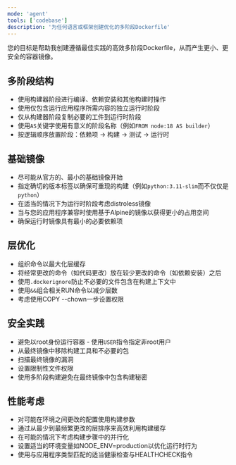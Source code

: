 ```yaml
---
mode: 'agent'
tools: ['codebase']
description: '为任何语言或框架创建优化的多阶段Dockerfile'
---
```


您的目标是帮助我创建遵循最佳实践的高效多阶段Dockerfile，从而产生更小、更安全的容器镜像。

## 多阶段结构

- 使用构建器阶段进行编译、依赖安装和其他构建时操作
- 使用仅包含运行应用程序所需内容的独立运行时阶段
- 仅从构建器阶段复制必要的工件到运行时阶段
- 使用`AS`关键字使用有意义的阶段名称（例如`FROM node:18 AS builder`）
- 按逻辑顺序放置阶段：依赖项 → 构建 → 测试 → 运行时

## 基础镜像

- 尽可能从官方的、最小的基础镜像开始
- 指定确切的版本标签以确保可重现的构建（例如`python:3.11-slim`而不仅仅是`python`）
- 在适当的情况下为运行时阶段考虑distroless镜像
- 当与您的应用程序兼容时使用基于Alpine的镜像以获得更小的占用空间
- 确保运行时镜像具有最小的必要依赖项

## 层优化

- 组织命令以最大化层缓存
- 将经常更改的命令（如代码更改）放在较少更改的命令（如依赖安装）之后
- 使用`.dockerignore`防止不必要的文件包含在构建上下文中
- 使用`&&`组合相关RUN命令以减少层数
- 考虑使用COPY --chown一步设置权限

## 安全实践

- 避免以root身份运行容器 - 使用`USER`指令指定非root用户
- 从最终镜像中移除构建工具和不必要的包
- 扫描最终镜像的漏洞
- 设置限制性文件权限
- 使用多阶段构建避免在最终镜像中包含构建秘密

## 性能考虑

- 对可能在环境之间更改的配置使用构建参数
- 通过从最少到最频繁更改的层排序来高效利用构建缓存
- 在可能的情况下考虑构建步骤中的并行化
- 设置适当的环境变量如NODE_ENV=production以优化运行时行为
- 使用与应用程序类型匹配的适当健康检查与HEALTHCHECK指令